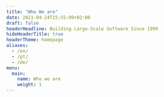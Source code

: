 ```yaml
---
title: "Who We are"
date: 2021-04-24T15:55:09+02:00
draft: false
headerHeadline: Building Large-Scale Software Since 1999
hideHeaderTitle: true
headerTheme: homepage
aliases:
  - /en/
  - /pt/
  - /de/
menu:
  main:
    name: Who we are 
    weight: 1
---
```

